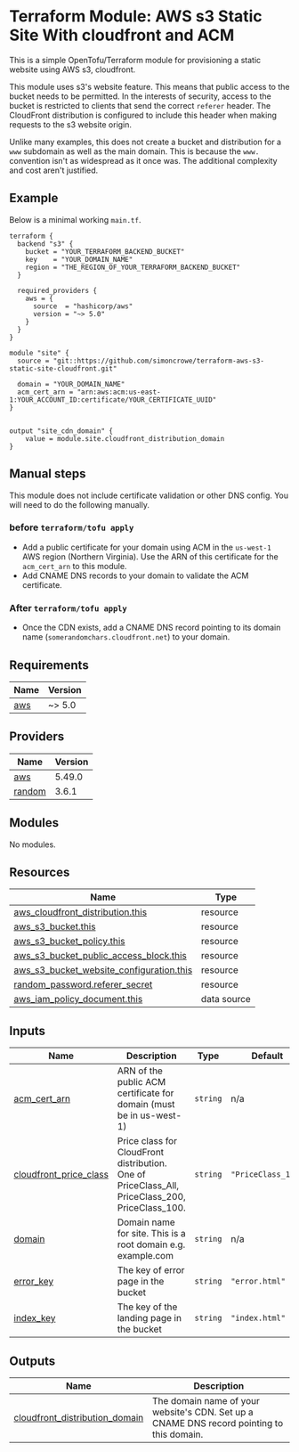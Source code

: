 # Terraform Module: AWS s3 Static Site With cloudfront and ACM

This is a simple OpenTofu/Terraform module for provisioning a static website
using AWS s3, cloudfront.

This module uses s3's website feature. This means that public access to the bucket
needs to be permitted. In the interests of security, access to the bucket is restricted
to clients that send the correct `referer` header. The CloudFront distribution is
configured to include this header when making requests to the s3 website origin.

Unlike many examples, this does not create a bucket and distribution for a `www`
subdomain as well as the main domain. This is because the `www.` convention isn't
as widespread as it once was. The additional complexity and cost aren't justified.


## Example

Below is a minimal working `main.tf`.

```hcl
terraform {
  backend "s3" {
    bucket = "YOUR_TERRAFORM_BACKEND_BUCKET"
    key    = "YOUR_DOMAIN_NAME"
    region = "THE_REGION_OF_YOUR_TERRAFORM_BACKEND_BUCKET"
  }

  required_providers {
    aws = {
      source  = "hashicorp/aws"
      version = "~> 5.0"
    }
  }
}

module "site" {
  source = "git::https://github.com/simoncrowe/terraform-aws-s3-static-site-cloudfront.git"

  domain = "YOUR_DOMAIN_NAME"
  acm_cert_arn = "arn:aws:acm:us-east-1:YOUR_ACCOUNT_ID:certificate/YOUR_CERTIFICATE_UUID"
}


output "site_cdn_domain" {
    value = module.site.cloudfront_distribution_domain
}
```


## Manual steps

This module does not include certificate validation or other DNS config. 
You will need to do the following manually.

### before `terraform/tofu apply`
* Add a public certificate for your domain using ACM in the `us-west-1` AWS region (Northern Virginia). Use the ARN of this certificate for the `acm_cert_arn` to this module.
* Add CNAME DNS records to your domain to validate the ACM certificate.

### After `terraform/tofu apply`
* Once the CDN exists, add a CNAME DNS record pointing to its domain name (`somerandomchars.cloudfront.net`) to your domain.

<!-- BEGIN_TF_DOCS -->
## Requirements

| Name | Version |
|------|---------|
| <a name="requirement_aws"></a> [aws](#requirement\_aws) | ~> 5.0 |

## Providers

| Name | Version |
|------|---------|
| <a name="provider_aws"></a> [aws](#provider\_aws) | 5.49.0 |
| <a name="provider_random"></a> [random](#provider\_random) | 3.6.1 |

## Modules

No modules.

## Resources

| Name | Type |
|------|------|
| [aws_cloudfront_distribution.this](https://registry.terraform.io/providers/hashicorp/aws/latest/docs/resources/cloudfront_distribution) | resource |
| [aws_s3_bucket.this](https://registry.terraform.io/providers/hashicorp/aws/latest/docs/resources/s3_bucket) | resource |
| [aws_s3_bucket_policy.this](https://registry.terraform.io/providers/hashicorp/aws/latest/docs/resources/s3_bucket_policy) | resource |
| [aws_s3_bucket_public_access_block.this](https://registry.terraform.io/providers/hashicorp/aws/latest/docs/resources/s3_bucket_public_access_block) | resource |
| [aws_s3_bucket_website_configuration.this](https://registry.terraform.io/providers/hashicorp/aws/latest/docs/resources/s3_bucket_website_configuration) | resource |
| [random_password.referer_secret](https://registry.terraform.io/providers/hashicorp/random/latest/docs/resources/password) | resource |
| [aws_iam_policy_document.this](https://registry.terraform.io/providers/hashicorp/aws/latest/docs/data-sources/iam_policy_document) | data source |

## Inputs

| Name | Description | Type | Default | Required |
|------|-------------|------|---------|:--------:|
| <a name="input_acm_cert_arn"></a> [acm\_cert\_arn](#input\_acm\_cert\_arn) | ARN of the public ACM certificate for domain (must be in us-west-1) | `string` | n/a | yes |
| <a name="input_cloudfront_price_class"></a> [cloudfront\_price\_class](#input\_cloudfront\_price\_class) | Price class for CloudFront distribution. One of PriceClass\_All, PriceClass\_200, PriceClass\_100. | `string` | `"PriceClass_100"` | no |
| <a name="input_domain"></a> [domain](#input\_domain) | Domain name for site. This is a root domain e.g. example.com | `string` | n/a | yes |
| <a name="input_error_key"></a> [error\_key](#input\_error\_key) | The key of error page in the bucket | `string` | `"error.html"` | no |
| <a name="input_index_key"></a> [index\_key](#input\_index\_key) | The key of the landing page in the bucket | `string` | `"index.html"` | no |

## Outputs

| Name | Description |
|------|-------------|
| <a name="output_cloudfront_distribution_domain"></a> [cloudfront\_distribution\_domain](#output\_cloudfront\_distribution\_domain) | The domain name of your website's CDN. Set up a CNAME DNS record pointing to this domain. |
<!-- END_TF_DOCS -->
